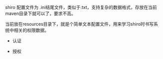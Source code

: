 shiro 配置文件为 .ini结尾文件，类似于.txt，支持复杂的数据格式，存放在当前maven目录下就可以了，要求不高。

当前放在resources目录下，就是个简单文本配置文件，用来学习shiro时书写系统中相关的权限数据。

- 认证
  
- 授权